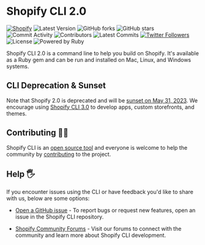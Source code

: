 # Shopify CLI 2.0
  
  <a href="https://github.com/Shopify/shopify-cli/actions/workflows/shopify.yml"><img src="https://github.com/shopify/shopify-cli/actions/workflows/shopify.yml/badge.svg" alt="Shopify"></a>
  <img src="https://img.shields.io/github/v/release/shopify/shopify-cli?include_prereleases&style=flat-square" alt="Latest Version">
  <img src="https://img.shields.io/github/forks/shopify/shopify-cli?style=flat-square" alt="GitHub forks">
  <img src="https://img.shields.io/github/stars/shopify/shopify-cli?style=flat-square" alt="GitHub stars">
  <img src="https://img.shields.io/github/commit-activity/w/shopify/shopify-cli?style=flat-square" alt="Commit Activity">
    <img src="https://img.shields.io/github/contributors/shopify/shopify-cli?style=flat-square" alt="Contributors">
  <img src="https://img.shields.io/github/commits-since/shopify/shopify-cli/latest?style=flat-square" alt="Latest Commits">
  <a href="http://twitter.com/ShopifyDevs"><img src="https://img.shields.io/twitter/follow/ShopifyDevs?style=flat-square" alt="Twitter Followers"></a>
  <img src="https://img.shields.io/badge/License-MIT-green.svg" alt="License">
  <img src="https://img.shields.io/badge/Powered%20by-Ruby-red" alt="Powered by Ruby">

Shopify CLI 2.0 is a command line to help you build on Shopify. It's available as a Ruby gem and can be run and installed on Mac, Linux, and Windows systems.

## CLI Deprecation & Sunset

Note that Shopify 2.0 is deprecated and will be [sunset on May 31, 2023](https://shopify.dev/changelog/cli-2-0-to-be-sunset-on-may-31-2023). We encourage using [Shopify CLI 3.0](https://github.com/Shopify/cli) to develop apps, custom storefronts, and themes. 

## Contributing 👩‍💻

Shopify CLI is an [open source tool](/LICENSE) and everyone is welcome to help the community by [contributing](/docs/README.md) to the project.

## Help 🖐

If you encounter issues using the CLI or have feedback you'd like to share with us, below are some options:

- [Open a GitHub issue](https://github.com/Shopify/shopify-cli/issues) - To report bugs or request new features, open an issue in the Shopify CLI repository.

- [Shopify Community Forums](https://community.shopify.com/) - Visit our forums to connect with the community and learn more about Shopify CLI development.
